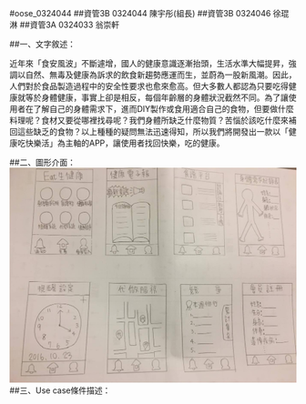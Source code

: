 #oose_0324044
##資管3B 0324044 陳宇彤(組長)
##資管3B 0324046 徐琨淋
##資管3A 0324033 翁崇軒

##一、文字敘述：

  近年來「食安風波」不斷遽增，國人的健康意識逐漸抬頭，生活水準大幅提昇，強調以自然、無毒及健康為訴求的飲食新趨勢應運而生，並蔚為一股新風潮。因此，人們對於食品製造過程中的安全性要求也愈來愈高。但大多數人都認為只要吃得健康就等於身體健康，事實上卻是相反，每個年齡層的身體狀況截然不同。為了讓使用者在了解自己的身體需求下，進而DIY製作或食用適合自己的食物，但要做什麼料理呢？食材又要從哪裡找尋呢？我們身體所缺乏什麼物質？苦惱於該吃什麼來補回這些缺乏的食物？以上種種的疑問無法迅速得知，所以我們將開發出一款以「健康吃快樂活」為主軸的APP，讓使用者找回快樂，吃的健康。

##二、圖形介面：
![GITHUB](https://github.com/0324044/oose_0324044/blob/master/%E5%9C%96%E5%BD%A2%E4%BB%8B%E9%9D%A23.jpg "git圖示")
##三、Use case條件描述：


